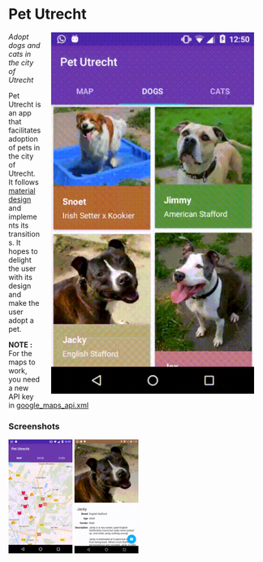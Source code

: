 # Pet Utrecht

<img src="screenshots/gridToDet.gif" width="400" align="right" hspace="20">

*Adopt dogs and cats in the city of Utrecht*

Pet Utrecht is an app that facilitates adoption of pets in the city of Utrecht. It follows [material design](https://www.google.com/design/spec/) and implements its transitions. It hopes to delight the user with its design and make the user adopt a pet.

**NOTE :** For the maps to work, you need a new API key in [google_maps_api.xml](app/src/debug/res/values/google_maps_api.xml)

### Screenshots

<img src="screenshots/tab.gif" width="25%" />
<img src="screenshots/contact.gif" width="25%"/>
